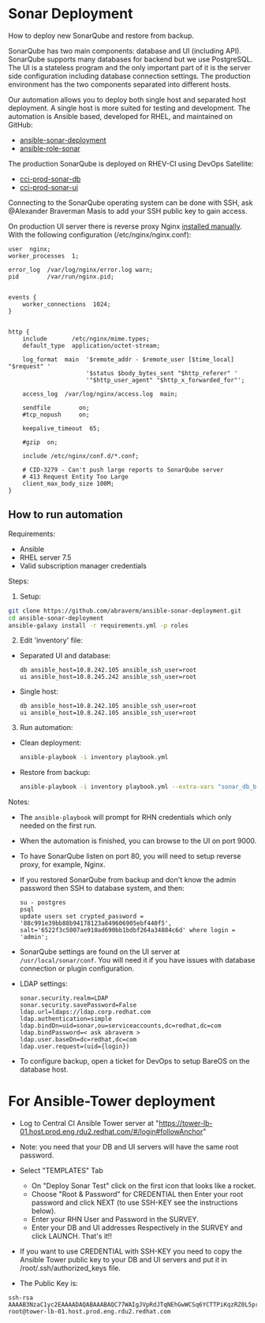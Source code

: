 # Sonar Deployment
How to deploy new SonarQube and restore from backup.

SonarQube has two main components: database and UI (including API).
SonarQube supports many databases for backend but we use
PostgreSQL. The UI is a stateless program and the only important part of it
is the server side configuration including database connection settings.
The production environment has the two components separated into
different hosts.

Our automation allows you to deploy both single host and separated host
deployment. A single host is more suited for testing and development.
The automation is Ansible based, developed for RHEL, and maintained on GitHub:

 - [ansible-sonar-deployment][4]
 - [ansible-role-sonar][5]

The production SonarQube is deployed on RHEV-CI using DevOps Satellite:
 - [cci-prod-sonar-db][1]
 - [cci-prod-sonar-ui][2]

Connecting to the SonarQube operating system can be done with SSH, ask
@Alexander Braverman Masis to add your SSH public key to gain access.

On production UI server there is reverse proxy Nginx
[installed manually][3]. With the following configuration
(/etc/nginx/nginx.conf):

```
user  nginx;
worker_processes  1;

error_log  /var/log/nginx/error.log warn;
pid        /var/run/nginx.pid;


events {
    worker_connections  1024;
}


http {
    include       /etc/nginx/mime.types;
    default_type  application/octet-stream;

    log_format  main  '$remote_addr - $remote_user [$time_local] "$request" '
                      '$status $body_bytes_sent "$http_referer" '
                      '"$http_user_agent" "$http_x_forwarded_for"';

    access_log  /var/log/nginx/access.log  main;

    sendfile        on;
    #tcp_nopush     on;

    keepalive_timeout  65;

    #gzip  on;

    include /etc/nginx/conf.d/*.conf;

    # CID-3279 - Can't push large reports to SonarQube server
    # 413 Request Entity Too Large
    client_max_body_size 100M;
}
```

## How to run automation

Requirements:

 - Ansible
 - RHEL server 7.5
 - Valid subscription manager credentials

Steps:

1. Setup:

  ```bash
  git clone https://github.com/abraverm/ansible-sonar-deployment.git
  cd ansible-sonar-deployment
  ansible-galaxy install -r requirements.yml -p roles
  ```

2. Edit 'inventory' file:

  - Separated UI and database:

    ```
    db ansible_host=10.8.242.105 ansible_ssh_user=root
    ui ansible_host=10.8.245.242 ansible_ssh_user=root
    ```

  - Single host:


    ```
    db ansible_host=10.8.242.105 ansible_ssh_user=root
    ui ansible_host=10.8.242.105 ansible_ssh_user=root
    ```

3. Run automation:
  - Clean deployment:

    ```bash
    ansible-playbook -i inventory playbook.yml
    ```
  - Restore from backup:

    ```bash
    ansible-playbook -i inventory playbook.yml --extra-vars "sonar_db_backup=</path/to/sonar/db/dump>"
    ```

Notes:

 - The `ansible-playbook` will prompt for RHN credentials which only needed on
   the first run.
 - When the automation is finished, you can browse to the UI on port 9000.
 - To have SonarQube listen on port 80, you will need to setup reverse
   proxy, for example, Nginx.
 - If you restored SonarQube from backup and don't know the admin password
   then SSH to database system, and then:

   ```
   su - postgres
   psql
   update users set crypted_password = '88c991e39bb88b94178123a849606905ebf440f5', salt='6522f3c5007ae910ad690bb1bdbf264a34884c6d' where login = 'admin';
   ```

 - SonarQube settings are found on the UI server at `/usr/local/sonar/conf`.
   You will need it if you have issues with database connection or plugin
   configuration.
 - LDAP settings:

   ```
   sonar.security.realm=LDAP
   sonar.security.savePassword=False
   ldap.url=ldaps://ldap.corp.redhat.com
   ldap.authentication=simple
   ldap.bindDn=uid=sonar,ou=serviceaccounts,dc=redhat,dc=com
   ldap.bindPassword=< ask abraverm >
   ldap.user.baseDn=dc=redhat,dc=com
   ldap.user.request=(uid={login})
   ```

 - To configure backup, open a ticket for DevOps to setup BareOS on the
   database host.

# For Ansible-Tower deployment

 - Log to Central CI Ansible Tower server at "https://tower-lb-01.host.prod.eng.rdu2.redhat.com/#/login#followAnchor"
 - Note: you need that your DB and UI servers will have the same root password.
 - Select "TEMPLATES" Tab

    - On "Deploy Sonar Test" click on the first icon that looks like a rocket. 
    - Choose "Root & Password" for CREDENTIAL then Enter your root password and click NEXT (to use SSH-KEY see the instructions below).
    - Enter your RHN User and Password in the SURVEY.
    - Enter your DB and UI addresses Respectively in the SURVEY and click LAUNCH. That's it!!

 - If you want to use CREDENTIAL with SSH-KEY you need to copy the Ansible Tower public key to your DB and UI servers and put it in /root/.ssh/authorized_keys file.
 - The Public Key is:
 ```
 ssh-rsa AAAAB3NzaC1yc2EAAAADAQABAAABAQC77WAIgJVpRdJTqNEhGwWCSq6YCTTPiKqzRZ0L5prJIBBqTMWBMVKTI12WW9LxJYvebibTyHF9K671Slje3hAevXFWvuYpkv4y+wX9ZbU3G1PstJP42sD0Tp6oZR8ReVE2k2pLenux6NbYHPJ98kiuWnYREnTjENVQQ33anfOFNsxCsQ08x/xnfpliQY1Bq4KAbU5NmhIXPeRdkSccis04Le4OCPTjMe7cE1SzPkeADhCxWz9kytK25flJbxJ/prQ0AXXMpleXtHIGL1v2rxnGkw5dmRbkW4YzzHYmfIws/fDdGe7lGvXN6A5OoCo3UdqgzO4+KVCoJnX1aT21n6Cz root@tower-lb-01.host.prod.eng.rdu2.redhat.com
 ```

[1]: https://satellite6.corp.redhat.com/hosts/cci-prod-sonar-db.rhev-ci-vms.eng.rdu2.redhat.com
[2]: https://satellite6.corp.redhat.com/hosts/cci-prod-sonar-ui.rhev-ci-vms.eng.rdu2.redhat.com
[3]: https://www.cyberciti.biz/faq/how-to-install-and-use-nginx-on-centos-7-rhel-7/
[4]: https://github.com/abraverm/ansible-sonar-deployment
[5]: https://github.com/abraverm/ansible-role-sonar/tree/postgresql
